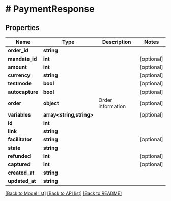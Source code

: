 # # PaymentResponse

## Properties

Name | Type | Description | Notes
------------ | ------------- | ------------- | -------------
**order_id** | **string** |  |
**mandate_id** | **int** |  | [optional]
**amount** | **int** |  | [optional]
**currency** | **string** |  | [optional]
**testmode** | **bool** |  | [optional]
**autocapture** | **bool** |  | [optional]
**order** | **object** | Order information | [optional]
**variables** | **array<string,string>** |  | [optional]
**id** | **int** |  |
**link** | **string** |  |
**facilitator** | **string** |  | [optional]
**state** | **string** |  |
**refunded** | **int** |  | [optional]
**captured** | **int** |  | [optional]
**created_at** | **string** |  |
**updated_at** | **string** |  |

[[Back to Model list]](../../README.md#models) [[Back to API list]](../../README.md#endpoints) [[Back to README]](../../README.md)
